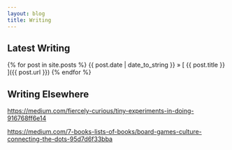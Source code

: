 ```yaml
---
layout: blog
title: Writing
---
```


## Latest Writing

{% for post in site.posts %}
{{ post.date | date_to_string }} &raquo; [ {{ post.title }} ]({{ post.url }})
{% endfor %}

## Writing Elsewhere

https://medium.com/fiercely-curious/tiny-experiments-in-doing-916768ff6e14

https://medium.com/7-books-lists-of-books/board-games-culture-connecting-the-dots-95d7d6f33bba
